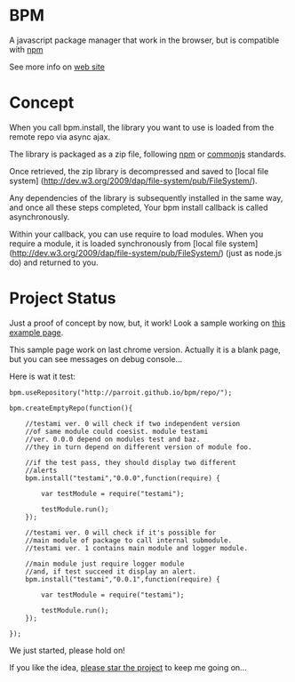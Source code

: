 BPM
===

A javascript package manager that work in the browser, but is compatible with [npm](https://npmjs.org/)

See more info on [web site](http://parroit.github.io/bpm/)

Concept
=======

When you call bpm.install, the library you want to use is loaded
from the remote repo via async ajax.

The library is packaged as a zip file, following [npm](https://npmjs.org/) or
[commonjs]([http://wiki.commonjs.org/wiki/CommonJS) standards.

Once retrieved, the zip library is decompressed and saved to
[local file system] (http://dev.w3.org/2009/dap/file-system/pub/FileSystem/).

Any dependencies of the library is subsequently installed
in the same way, and once all these steps completed,
Your bpm install callback is called asynchronously.

Within your callback, you can use require to load modules.
When you require a module, it is loaded synchronously
from [local file system] (http://dev.w3.org/2009/dap/file-system/pub/FileSystem/)
(just as node.js do) and returned to you.


Project Status
==============

Just a proof of concept by now, but, it work!
Look a sample working on
[this example page](http://parroit.github.io/bpm/test/examples/awesome-test/).

This sample page work on last chrome version. Actually it is a blank page, but you
can see messages on debug console...

Here is wat it test:

    bpm.useRepository("http://parroit.github.io/bpm/repo/");

    bpm.createEmptyRepo(function(){

        //testami ver. 0 will check if two independent version
        //of same module could coesist. module testami
        //ver. 0.0.0 depend on modules test and baz.
        //they in turn depend on different version of module foo.

        //if the test pass, they should display two different
        //alerts
        bpm.install("testami","0.0.0",function(require) {

            var testModule = require("testami");

            testModule.run();
        });

        //testami ver. 0 will check if it's possible for
        //main module of package to call internal submodule.
        //testami ver. 1 contains main module and logger module.

        //main module just require logger module
        //and, if test succeed it display an alert.
        bpm.install("testami","0.0.1",function(require) {

            var testModule = require("testami");

            testModule.run();
        });

    });




We just started, please hold on!

If you like the idea, [please star the project](https://github.com/parroit/bpm/star)
to keep me going on...



